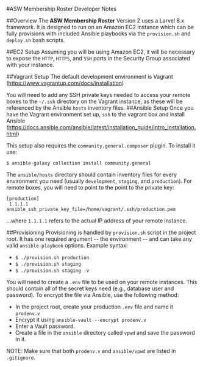 #ASW Membership Roster Developer Notes

##Overview
The **ASW Membership Roster** Version 2 uses a Larvel 8.x framework. It is designed to run on an Amazon EC2 instance which can be fully provisions with included Ansible playbooks via the `provision.sh` and `deploy.sh` bash scripts. 

##EC2 Setup
Assuming you will be using Amazon EC2, it will be necessary to expose the `HTTP`, `HTTPS`, and `SSH` ports in the Security Group associated with your instance.
 
##Vagrant Setup
The default development environment is Vagrant (https://www.vagrantup.com/docs/installation)

You will need to add any SSH private keys needed to access your remote boxes to the `~/.ssh` directory on the Vagrant instance, as these will be referenced by the Ansible `hosts` inventory files.
##Ansible Setup
Once you have the Vagrant environment set up, `ssh` to the vagrant box and install Ansible (https://docs.ansible.com/ansible/latest/installation_guide/intro_installation.html)

This setup also requires the `community.general.composer` plugin. To install it use: 

`$ ansible-galaxy collection install community.general`

The `ansible/hosts` directory should contain inventory files for every environment you need (usually `development`, `staging`, and `production`). For remote boxes, you will need to point to the point to the private key:

```
[production]
 1.1.1.1 ansible_ssh_private_key_file=/home/vagrant/.ssh/production.pem
```
...where `1.1.1.1` refers to the actual IP address of your remote instance.

##Provisioning 
Provisioning is handled by `provision.sh` script in the project root.  It has one required argument -- the environment -- and can take any valid `ansible-playbook` options. Example syntax:

- `$ ./provision.sh production` 
- `$ ./provision.sh staging` 
- `$ ./provision.sh staging -v`

You will need to create a `.env` file to be used on your remote instances.  This should contain all of the secret keys need (e.g., database user and password).  To encrypt the file via Ansible, use the following method:

- In the project root, create your production `.env` file and name it `prodenv.v`
- Encrypt it using `ansible-vault --encrypt prodenv.v`
- Enter a Vault password.
- Create a file in the `ansible` directory called `vpwd` and save the password in it.

NOTE: Make sure that both `prodenv.v` and `ansible/vpwd` are listed in `.gitignore`. 
